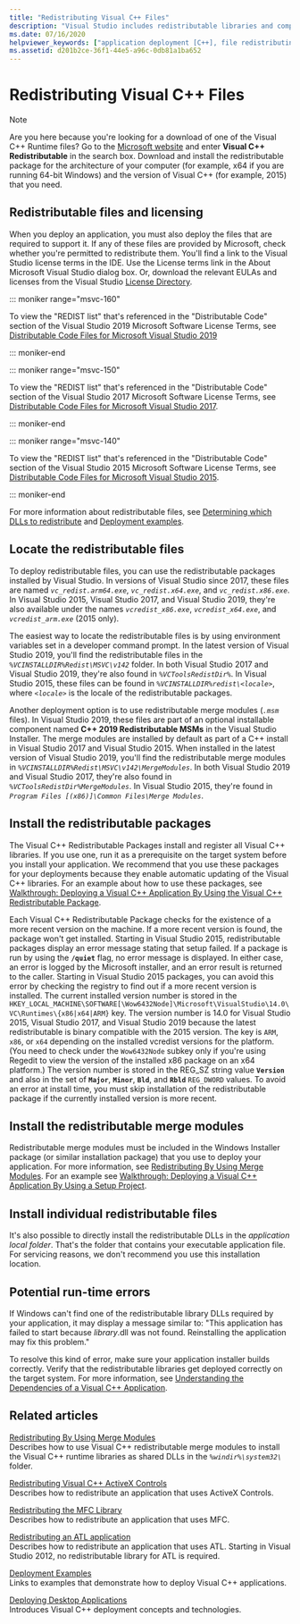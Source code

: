 ```yaml
---
title: "Redistributing Visual C++ Files"
description: "Visual Studio includes redistributable libraries and components you can deploy with your app."
ms.date: 07/16/2020
helpviewer_keywords: ["application deployment [C++], file redistributing", "redistributing applications [C++]", "deploying applications [C++], file redistributing", "file redistribution [C++]", "redistributing applications [C++], about redistributing applications"]
ms.assetid: d201b2ce-36f1-44e5-a96c-0db81a1ba652
---
```

# Redistributing Visual C++ Files

> [!NOTE]
> Are you here because you're looking for a download of one of the Visual C++ Runtime files? Go to the [Microsoft website](https://www.microsoft.com/) and enter **Visual C++ Redistributable** in the search box. Download and install the redistributable package for the architecture of your computer (for example, x64 if you are running 64-bit Windows) and the version of Visual C++ (for example, 2015) that you need.

## Redistributable files and licensing

When you deploy an application, you must also deploy the files that are required to support it. If any of these files are provided by Microsoft, check whether you're permitted to redistribute them. You'll find a link to the Visual Studio license terms in the IDE. Use the License terms link in the About Microsoft Visual Studio dialog box. Or, download the relevant EULAs and licenses from the Visual Studio [License Directory](https://visualstudio.microsoft.com/license-terms/).

::: moniker range="msvc-160"

To view the "REDIST list" that's referenced in the "Distributable Code" section of the Visual Studio 2019 Microsoft Software License Terms, see [Distributable Code Files for Microsoft Visual Studio 2019](/visualstudio/releases/2019/redistribution#-distributable-code-files-for-visual-studio-2019)

::: moniker-end

::: moniker range="msvc-150"

To view the "REDIST list" that's referenced in the "Distributable Code" section of the Visual Studio 2017 Microsoft Software License Terms, see [Distributable Code Files for Microsoft Visual Studio 2017](/visualstudio/productinfo/2017-redistribution-vs#-distributable-code-files-for-visual-studio-2017).

::: moniker-end

::: moniker range="msvc-140"

To view the "REDIST list" that's referenced in the "Distributable Code" section of the Visual Studio 2015 Microsoft Software License Terms, see [Distributable Code Files for Microsoft Visual Studio 2015](/visualstudio/productinfo/2015-redistribution-vs#-distributable-code-files-for-visual-studio-2015).

::: moniker-end

For more information about redistributable files, see [Determining which DLLs to redistribute](determining-which-dlls-to-redistribute.md) and [Deployment examples](deployment-examples.md).

## Locate the redistributable files

To deploy redistributable files, you can use the redistributable packages installed by Visual Studio. In versions of Visual Studio since 2017, these files are named *`vc_redist.arm64.exe`*, *`vc_redist.x64.exe`*, and *`vc_redist.x86.exe`*. In Visual Studio 2015, Visual Studio 2017, and Visual Studio 2019, they're also available under the names *`vcredist_x86.exe`*, *`vcredist_x64.exe`*, and *`vcredist_arm.exe`* (2015 only).

The easiest way to locate the redistributable files is by using environment variables set in a developer command prompt. In the latest version of Visual Studio 2019, you'll find the redistributable files in the *`%VCINSTALLDIR%Redist\MSVC\v142`* folder. In both Visual Studio 2017 and Visual Studio 2019, they're also found in *`%VCToolsRedistDir%`*. In Visual Studio 2015, these files can be found in *`%VCINSTALLDIR%redist\<locale>`*, where *`<locale>`* is the locale of the redistributable packages.

Another deployment option is to use redistributable merge modules (*`.msm`* files). In Visual Studio 2019, these files are part of an optional installable component named **C++ 2019 Redistributable MSMs** in the Visual Studio Installer. The merge modules are installed by default as part of a C++ install in Visual Studio 2017 and Visual Studio 2015. When installed in the latest version of Visual Studio 2019, you'll find the redistributable merge modules in *`%VCINSTALLDIR%Redist\MSVC\v142\MergeModules`*. In both Visual Studio 2019 and Visual Studio 2017, they're also found in *`%VCToolsRedistDir%MergeModules`*. In Visual Studio 2015, they're found in *`Program Files [(x86)]\Common Files\Merge Modules`*.

## Install the redistributable packages

The Visual C++ Redistributable Packages install and register all Visual C++ libraries. If you use one, run it as a prerequisite on the target system before you install your application. We recommend that you use these packages for your deployments because they enable automatic updating of the Visual C++ libraries. For an example about how to use these packages, see [Walkthrough: Deploying a Visual C++ Application By Using the Visual C++ Redistributable Package](deploying-visual-cpp-application-by-using-the-vcpp-redistributable-package.md).

Each Visual C++ Redistributable Package checks for the existence of a more recent version on the machine. If a more recent version is found, the package won't get installed. Starting in Visual Studio 2015, redistributable packages display an error message stating that setup failed. If a package is run by using the **`/quiet`** flag, no error message is displayed. In either case, an error is logged by the Microsoft installer, and an error result is returned to the caller. Starting in Visual Studio 2015 packages, you can avoid this error by checking the registry to find out if a more recent version is installed. The current installed version number is stored in the `HKEY_LOCAL_MACHINE\SOFTWARE[\Wow6432Node]\Microsoft\VisualStudio\14.0\VC\Runtimes\{x86|x64|ARM}` key. The version number is 14.0 for Visual Studio 2015, Visual Studio 2017, and Visual Studio 2019 because the latest redistributable is binary compatible with the 2015 version. The key is `ARM`, `x86`, or `x64` depending on the installed vcredist versions for the platform. (You need to check under the `Wow6432Node` subkey only if you're using Regedit to view the version of the installed x86 package on an x64 platform.) The version number is stored in the REG_SZ string value **`Version`** and also in the set of **`Major`**, **`Minor`**, **`Bld`**, and **`Rbld`** `REG_DWORD` values. To avoid an error at install time, you must skip installation of the redistributable package if the currently installed version is more recent.

## Install the redistributable merge modules

Redistributable merge modules must be included in the Windows Installer package (or similar installation package) that you use to deploy your application. For more information, see [Redistributing By Using Merge Modules](redistributing-components-by-using-merge-modules.md). For an example see [Walkthrough: Deploying a Visual C++ Application By Using a Setup Project](walkthrough-deploying-a-visual-cpp-application-by-using-a-setup-project.md).

## Install individual redistributable files

It's also possible to directly install the redistributable DLLs in the *application local folder*. That's the folder that contains your executable application file. For servicing reasons, we don't recommend you use this installation location.

## Potential run-time errors

If Windows can't find one of the redistributable library DLLs required by your application, it may display a message similar to: "This application has failed to start because *library*.dll was not found. Reinstalling the application may fix this problem."

To resolve this kind of error, make sure your application installer builds correctly. Verify that the redistributable libraries get deployed correctly on the target system. For more information, see [Understanding the Dependencies of a Visual C++ Application](understanding-the-dependencies-of-a-visual-cpp-application.md).

## Related articles

[Redistributing By Using Merge Modules](redistributing-components-by-using-merge-modules.md)\
Describes how to use Visual C++ redistributable merge modules to install the Visual C++ runtime libraries as shared DLLs in the *`%windir%\system32\`* folder.

[Redistributing Visual C++ ActiveX Controls](redistributing-visual-cpp-activex-controls.md)\
Describes how to redistribute an application that uses ActiveX Controls.

[Redistributing the MFC Library](redistributing-the-mfc-library.md)\
Describes how to redistribute an application that uses MFC.

[Redistributing an ATL application](redistributing-an-atl-application.md)\
Describes how to redistribute an application that uses ATL. Starting in Visual Studio 2012, no redistributable library for ATL is required.

[Deployment Examples](deployment-examples.md)\
Links to examples that demonstrate how to deploy Visual C++ applications.

[Deploying Desktop Applications](deploying-native-desktop-applications-visual-cpp.md)\
Introduces Visual C++ deployment concepts and technologies.
